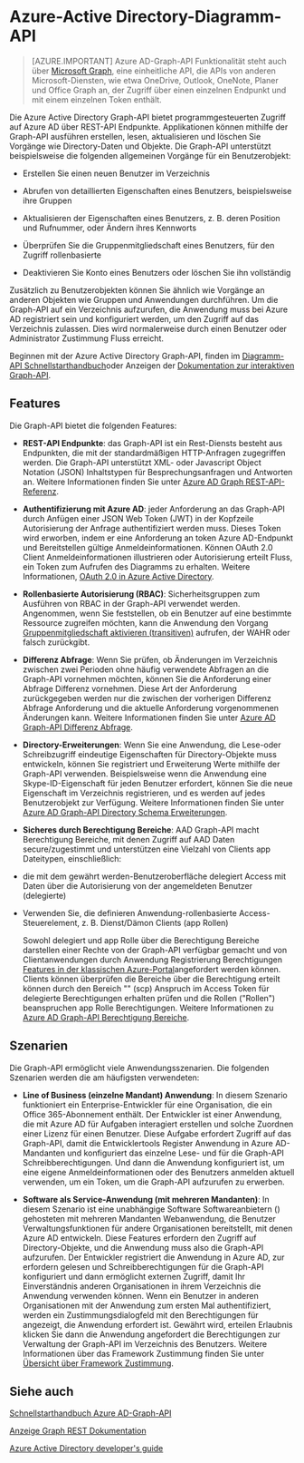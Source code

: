 <properties
   pageTitle="Azure-Active Directory-Diagramm API | Microsoft Azure"
   description="Eine Übersicht und Schnellstart Leitfaden für die Graph-API die programmgesteuerten Zugriff auf Azure AD über REST-API Endpunkte ermöglicht."
   services="active-directory"
   documentationCenter=""
   authors="PatAltimore"
   manager="mbaldwin"
   editor="mbaldwin" />
<tags
   ms.service="active-directory"
   ms.devlang="na"
   ms.topic="article"
   ms.tgt_pltfrm="na"
   ms.workload="identity"
   ms.date="09/16/2016"
   ms.author="mbaldwin" />

# <a name="azure-active-directory-graph-api"></a>Azure-Active Directory-Diagramm-API

> [AZURE.IMPORTANT] Azure AD-Graph-API Funktionalität steht auch über [Microsoft Graph](https://graph.microsoft.io/), eine einheitliche API, die APIs von anderen Microsoft-Diensten, wie etwa OneDrive, Outlook, OneNote, Planer und Office Graph an, der Zugriff über einen einzelnen Endpunkt und mit einem einzelnen Token enthält.

Die Azure Active Directory Graph-API bietet programmgesteuerten Zugriff auf Azure AD über REST-API Endpunkte. Applikationen können mithilfe der Graph-API ausführen erstellen, lesen, aktualisieren und löschen Sie Vorgänge wie Directory-Daten und Objekte. Die Graph-API unterstützt beispielsweise die folgenden allgemeinen Vorgänge für ein Benutzerobjekt:

- Erstellen Sie einen neuen Benutzer im Verzeichnis

- Abrufen von detaillierten Eigenschaften eines Benutzers, beispielsweise ihre Gruppen

- Aktualisieren der Eigenschaften eines Benutzers, z. B. deren Position und Rufnummer, oder Ändern ihres Kennworts

- Überprüfen Sie die Gruppenmitgliedschaft eines Benutzers, für den Zugriff rollenbasierte

- Deaktivieren Sie Konto eines Benutzers oder löschen Sie ihn vollständig

Zusätzlich zu Benutzerobjekten können Sie ähnlich wie Vorgänge an anderen Objekten wie Gruppen und Anwendungen durchführen. Um die Graph-API auf ein Verzeichnis aufzurufen, die Anwendung muss bei Azure AD registriert sein und konfiguriert werden, um den Zugriff auf das Verzeichnis zulassen. Dies wird normalerweise durch einen Benutzer oder Administrator Zustimmung Fluss erreicht.

Beginnen mit der Azure Active Directory Graph-API, finden im [Diagramm-API Schnellstarthandbuch](active-directory-graph-api-quickstart.md)oder Anzeigen der [Dokumentation zur interaktiven Graph-API](https://msdn.microsoft.com/Library/Azure/Ad/Graph/api/api-catalog).


## <a name="features"></a>Features

Die Graph-API bietet die folgenden Features:

- **REST-API Endpunkte**: das Graph-API ist ein Rest-Diensts besteht aus Endpunkten, die mit der standardmäßigen HTTP-Anfragen zugegriffen werden. Die Graph-API unterstützt XML- oder Javascript Object Notation (JSON) Inhaltstypen für Besprechungsanfragen und Antworten an. Weitere Informationen finden Sie unter [Azure AD Graph REST-API-Referenz](https://msdn.microsoft.com/Library/Azure/Ad/Graph/api/api-catalog).

- **Authentifizierung mit Azure AD**: jeder Anforderung an das Graph-API durch Anfügen einer JSON Web Token (JWT) in der Kopfzeile Autorisierung der Anfrage authentifiziert werden muss. Dieses Token wird erworben, indem er eine Anforderung an token Azure AD-Endpunkt und Bereitstellen gültige Anmeldeinformationen. Können OAuth 2.0 Client Anmeldeinformationen illustrieren oder Autorisierung erteilt Fluss, ein Token zum Aufrufen des Diagramms zu erhalten. Weitere Informationen, [OAuth 2.0 in Azure Active Directory](https://msdn.microsoft.com/library/azure/dn645545.aspx).

- **Rollenbasierte Autorisierung (RBAC)**: Sicherheitsgruppen zum Ausführen von RBAC in der Graph-API verwendet werden. Angenommen, wenn Sie feststellen, ob ein Benutzer auf eine bestimmte Ressource zugreifen möchten, kann die Anwendung den Vorgang [Gruppenmitgliedschaft aktivieren (transitiven)](https://msdn.microsoft.com/Library/Azure/Ad/Graph/api/groups-operations#FunctionsandactionsongroupsCheckmembershipinaspecificgrouptransitive) aufrufen, der WAHR oder falsch zurückgibt.

- **Differenz Abfrage**: Wenn Sie prüfen, ob Änderungen im Verzeichnis zwischen zwei Perioden ohne häufig verwendete Abfragen an die Graph-API vornehmen möchten, können Sie die Anforderung einer Abfrage Differenz vornehmen. Diese Art der Anforderung zurückgegeben werden nur die zwischen der vorherigen Differenz Abfrage Anforderung und die aktuelle Anforderung vorgenommenen Änderungen kann. Weitere Informationen finden Sie unter [Azure AD Graph-API Differenz Abfrage](https://msdn.microsoft.com/Library/Azure/Ad/Graph/howto/azure-ad-graph-api-differential-query).

- **Directory-Erweiterungen**: Wenn Sie eine Anwendung, die Lese-oder Schreibzugriff eindeutige Eigenschaften für Directory-Objekte muss entwickeln, können Sie registriert und Erweiterung Werte mithilfe der Graph-API verwenden. Beispielsweise wenn die Anwendung eine Skype-ID-Eigenschaft für jeden Benutzer erfordert, können Sie die neue Eigenschaft im Verzeichnis registrieren, und es werden auf jedes Benutzerobjekt zur Verfügung. Weitere Informationen finden Sie unter [Azure AD Graph-API Directory Schema Erweiterungen](https://msdn.microsoft.com/Library/Azure/Ad/Graph/howto/azure-ad-graph-api-directory-schema-extensions).

- **Sicheres durch Berechtigung Bereiche**: AAD Graph-API macht Berechtigung Bereiche, mit denen Zugriff auf AAD Daten secure/zugestimmt und unterstützen eine Vielzahl von Clients app Dateitypen, einschließlich:
 - die mit dem gewährt werden-Benutzeroberfläche delegiert Access mit Daten über die Autorisierung von der angemeldeten Benutzer (delegierte)
  - Verwenden Sie, die definieren Anwendung-rollenbasierte Access-Steuerelement, z. B. Dienst/Dämon Clients (app Rollen)

    Sowohl delegiert und app Rolle über die Berechtigung Bereiche darstellen einer Rechte von der Graph-API verfügbar gemacht und von Clientanwendungen durch Anwendung Registrierung Berechtigungen [Features in der klassischen Azure-Portal](https://manage.windowsazure.com)angefordert werden können. Clients können überprüfen die Bereiche über die Berechtigung erteilt können durch den Bereich "" (scp) Anspruch im Access Token für delegierte Berechtigungen erhalten prüfen und die Rollen ("Rollen") beanspruchen app Rolle Berechtigungen. Weitere Informationen zu [Azure AD Graph-API Berechtigung Bereiche](https://msdn.microsoft.com/Library/Azure/Ad/Graph/howto/azure-ad-graph-api-permission-scopes).


## <a name="scenarios"></a>Szenarien

Die Graph-API ermöglicht viele Anwendungsszenarien. Die folgenden Szenarien werden die am häufigsten verwendeten:

- **Line of Business (einzelne Mandant) Anwendung**: In diesem Szenario funktioniert ein Enterprise-Entwickler für eine Organisation, die ein Office 365-Abonnement enthält. Der Entwickler ist einer Anwendung, die mit Azure AD für Aufgaben interagiert erstellen und solche Zuordnen einer Lizenz für einen Benutzer. Diese Aufgabe erfordert Zugriff auf das Graph-API, damit die Entwicklertools Register Anwendung in Azure AD-Mandanten und konfiguriert das einzelne Lese- und für die Graph-API Schreibberechtigungen. Und dann die Anwendung konfiguriert ist, um eine eigene Anmeldeinformationen oder des Benutzers anmelden aktuell verwenden, um ein Token, um die Graph-API aufzurufen zu erwerben.

- **Software als Service-Anwendung (mit mehreren Mandanten)**: In diesem Szenario ist eine unabhängige Software Softwareanbietern () gehosteten mit mehreren Mandanten Webanwendung, die Benutzer Verwaltungsfunktionen für andere Organisationen bereitstellt, mit denen Azure AD entwickeln. Diese Features erfordern den Zugriff auf Directory-Objekte, und die Anwendung muss also die Graph-API aufzurufen. Der Entwickler registriert die Anwendung in Azure AD, zur erfordern gelesen und Schreibberechtigungen für die Graph-API konfiguriert und dann ermöglicht externen Zugriff, damit Ihr Einverständnis anderen Organisationen in ihrem Verzeichnis die Anwendung verwenden können. Wenn ein Benutzer in anderen Organisationen mit der Anwendung zum ersten Mal authentifiziert, werden ein Zustimmungsdialogfeld mit den Berechtigungen für angezeigt, die Anwendung erfordert ist.  Gewährt wird, erteilen Erlaubnis klicken Sie dann die Anwendung angefordert die Berechtigungen zur Verwaltung der Graph-API im Verzeichnis des Benutzers. Weitere Informationen über das Framework Zustimmung finden Sie unter [Übersicht über Framework Zustimmung](active-directory-integrating-applications.md).

## <a name="see-also"></a>Siehe auch

[Schnellstarthandbuch Azure AD-Graph-API](active-directory-graph-api-quickstart.md)

[Anzeige Graph REST Dokumentation](https://msdn.microsoft.com/Library/Azure/Ad/Graph/api/api-catalog)

[Azure Active Directory developer's guide](active-directory-developers-guide.md)
